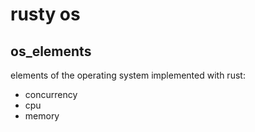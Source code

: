 # rusty os

## os_elements
elements of the operating system implemented with rust:
* concurrency
* cpu
* memory
